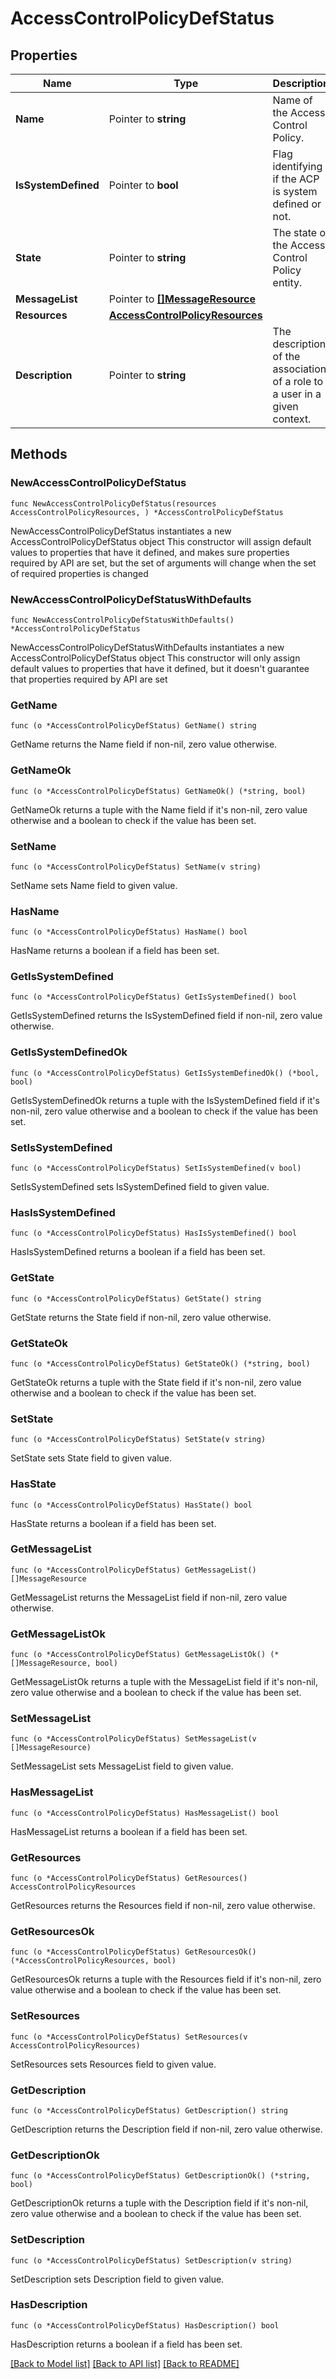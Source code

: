 # AccessControlPolicyDefStatus

## Properties

Name | Type | Description | Notes
------------ | ------------- | ------------- | -------------
**Name** | Pointer to **string** | Name of the Access Control Policy. | [optional] 
**IsSystemDefined** | Pointer to **bool** | Flag identifying if the ACP is system defined or not. | [optional] 
**State** | Pointer to **string** | The state of the Access Control Policy entity. | [optional] 
**MessageList** | Pointer to [**[]MessageResource**](MessageResource.md) |  | [optional] 
**Resources** | [**AccessControlPolicyResources**](AccessControlPolicyResources.md) |  | 
**Description** | Pointer to **string** | The description of the association of a role to a user in a given context. | [optional] 

## Methods

### NewAccessControlPolicyDefStatus

`func NewAccessControlPolicyDefStatus(resources AccessControlPolicyResources, ) *AccessControlPolicyDefStatus`

NewAccessControlPolicyDefStatus instantiates a new AccessControlPolicyDefStatus object
This constructor will assign default values to properties that have it defined,
and makes sure properties required by API are set, but the set of arguments
will change when the set of required properties is changed

### NewAccessControlPolicyDefStatusWithDefaults

`func NewAccessControlPolicyDefStatusWithDefaults() *AccessControlPolicyDefStatus`

NewAccessControlPolicyDefStatusWithDefaults instantiates a new AccessControlPolicyDefStatus object
This constructor will only assign default values to properties that have it defined,
but it doesn't guarantee that properties required by API are set

### GetName

`func (o *AccessControlPolicyDefStatus) GetName() string`

GetName returns the Name field if non-nil, zero value otherwise.

### GetNameOk

`func (o *AccessControlPolicyDefStatus) GetNameOk() (*string, bool)`

GetNameOk returns a tuple with the Name field if it's non-nil, zero value otherwise
and a boolean to check if the value has been set.

### SetName

`func (o *AccessControlPolicyDefStatus) SetName(v string)`

SetName sets Name field to given value.

### HasName

`func (o *AccessControlPolicyDefStatus) HasName() bool`

HasName returns a boolean if a field has been set.

### GetIsSystemDefined

`func (o *AccessControlPolicyDefStatus) GetIsSystemDefined() bool`

GetIsSystemDefined returns the IsSystemDefined field if non-nil, zero value otherwise.

### GetIsSystemDefinedOk

`func (o *AccessControlPolicyDefStatus) GetIsSystemDefinedOk() (*bool, bool)`

GetIsSystemDefinedOk returns a tuple with the IsSystemDefined field if it's non-nil, zero value otherwise
and a boolean to check if the value has been set.

### SetIsSystemDefined

`func (o *AccessControlPolicyDefStatus) SetIsSystemDefined(v bool)`

SetIsSystemDefined sets IsSystemDefined field to given value.

### HasIsSystemDefined

`func (o *AccessControlPolicyDefStatus) HasIsSystemDefined() bool`

HasIsSystemDefined returns a boolean if a field has been set.

### GetState

`func (o *AccessControlPolicyDefStatus) GetState() string`

GetState returns the State field if non-nil, zero value otherwise.

### GetStateOk

`func (o *AccessControlPolicyDefStatus) GetStateOk() (*string, bool)`

GetStateOk returns a tuple with the State field if it's non-nil, zero value otherwise
and a boolean to check if the value has been set.

### SetState

`func (o *AccessControlPolicyDefStatus) SetState(v string)`

SetState sets State field to given value.

### HasState

`func (o *AccessControlPolicyDefStatus) HasState() bool`

HasState returns a boolean if a field has been set.

### GetMessageList

`func (o *AccessControlPolicyDefStatus) GetMessageList() []MessageResource`

GetMessageList returns the MessageList field if non-nil, zero value otherwise.

### GetMessageListOk

`func (o *AccessControlPolicyDefStatus) GetMessageListOk() (*[]MessageResource, bool)`

GetMessageListOk returns a tuple with the MessageList field if it's non-nil, zero value otherwise
and a boolean to check if the value has been set.

### SetMessageList

`func (o *AccessControlPolicyDefStatus) SetMessageList(v []MessageResource)`

SetMessageList sets MessageList field to given value.

### HasMessageList

`func (o *AccessControlPolicyDefStatus) HasMessageList() bool`

HasMessageList returns a boolean if a field has been set.

### GetResources

`func (o *AccessControlPolicyDefStatus) GetResources() AccessControlPolicyResources`

GetResources returns the Resources field if non-nil, zero value otherwise.

### GetResourcesOk

`func (o *AccessControlPolicyDefStatus) GetResourcesOk() (*AccessControlPolicyResources, bool)`

GetResourcesOk returns a tuple with the Resources field if it's non-nil, zero value otherwise
and a boolean to check if the value has been set.

### SetResources

`func (o *AccessControlPolicyDefStatus) SetResources(v AccessControlPolicyResources)`

SetResources sets Resources field to given value.


### GetDescription

`func (o *AccessControlPolicyDefStatus) GetDescription() string`

GetDescription returns the Description field if non-nil, zero value otherwise.

### GetDescriptionOk

`func (o *AccessControlPolicyDefStatus) GetDescriptionOk() (*string, bool)`

GetDescriptionOk returns a tuple with the Description field if it's non-nil, zero value otherwise
and a boolean to check if the value has been set.

### SetDescription

`func (o *AccessControlPolicyDefStatus) SetDescription(v string)`

SetDescription sets Description field to given value.

### HasDescription

`func (o *AccessControlPolicyDefStatus) HasDescription() bool`

HasDescription returns a boolean if a field has been set.


[[Back to Model list]](../README.md#documentation-for-models) [[Back to API list]](../README.md#documentation-for-api-endpoints) [[Back to README]](../README.md)


